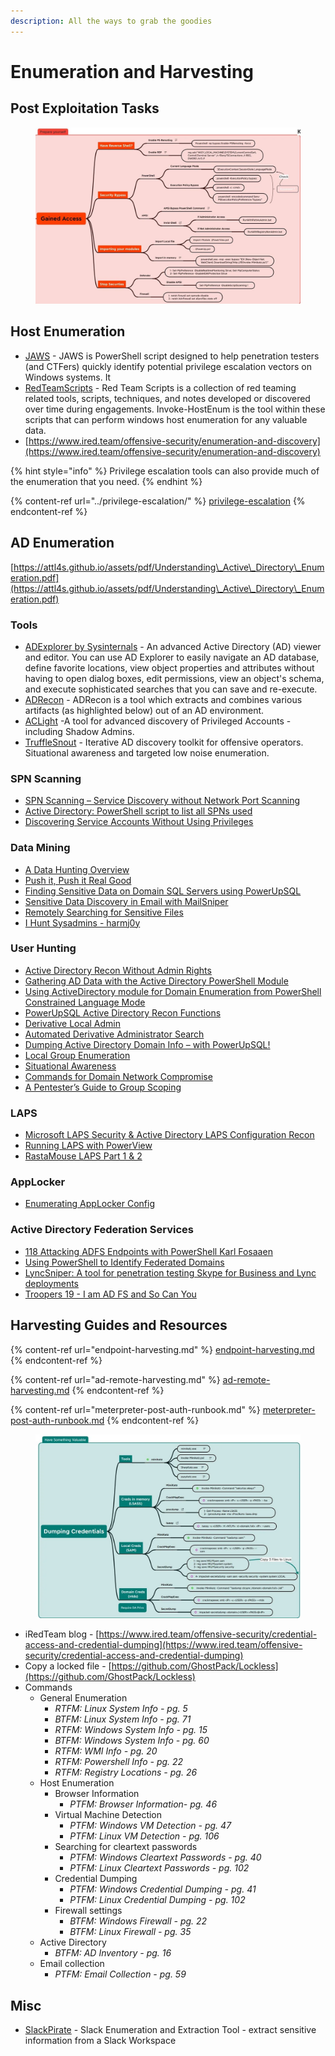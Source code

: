 ```yaml
---
description: All the ways to grab the goodies
---
```


# Enumeration and Harvesting

## **Post Exploitation Tasks**

<figure><img src="../../../.gitbook/assets/image (6).png" alt=""><figcaption></figcaption></figure>

## **Host Enumeration**

* [JAWS](https://github.com/411Hall/JAWS) - JAWS is PowerShell script designed to help penetration testers (and CTFers) quickly identify potential privilege escalation vectors on Windows systems. It
* [RedTeamScripts](https://github.com/threatexpress/red-team-scripts) - Red Team Scripts is a collection of red teaming related tools, scripts, techniques, and notes developed or discovered over time during engagements. Invoke-HostEnum is the tool within these scripts that can perform windows host enumeration for any valuable data.
* [https://www.ired.team/offensive-security/enumeration-and-discovery](https://www.ired.team/offensive-security/enumeration-and-discovery)

{% hint style="info" %}
Privilege escalation tools can also provide much of the enumeration that you need.
{% endhint %}

{% content-ref url="../privilege-escalation/" %}
[privilege-escalation](../privilege-escalation/)
{% endcontent-ref %}

##

## AD Enumeration

[https://attl4s.github.io/assets/pdf/Understanding\_Active\_Directory\_Enumeration.pdf](https://attl4s.github.io/assets/pdf/Understanding\_Active\_Directory\_Enumeration.pdf)

### Tools

* [ADExplorer by Sysinternals](https://docs.microsoft.com/en-us/sysinternals/downloads/adexplorer) - An advanced Active Directory (AD) viewer and editor. You can use AD Explorer to easily navigate an AD database, define favorite locations, view object properties and attributes without having to open dialog boxes, edit permissions, view an object's schema, and execute sophisticated searches that you can save and re-execute.
* [ADRecon](https://github.com/adrecon/ADRecon) - ADRecon is a tool which extracts and combines various artifacts (as highlighted below) out of an AD environment.
* [ACLight](https://github.com/cyberark/ACLight) -A tool for advanced discovery of Privileged Accounts - including Shadow Admins.
* [TruffleSnout](https://github.com/dsnezhkov/TruffleSnout) - Iterative AD discovery toolkit for offensive operators. Situational awareness and targeted low noise enumeration.

### SPN Scanning

* [SPN Scanning – Service Discovery without Network Port Scanning](https://adsecurity.org/?p=1508)
* [Active Directory: PowerShell script to list all SPNs used](https://social.technet.microsoft.com/wiki/contents/articles/18996.active-directory-powershell-script-to-list-all-spns-used.aspx)
* [Discovering Service Accounts Without Using Privileges](https://blog.stealthbits.com/discovering-service-accounts-without-using-privileges/)

### Data Mining

* [A Data Hunting Overview](https://thevivi.net/2018/05/23/a-data-hunting-overview/)
* [Push it, Push it Real Good](https://www.harmj0y.net/blog/redteaming/push-it-push-it-real-good/)
* [Finding Sensitive Data on Domain SQL Servers using PowerUpSQL](https://blog.netspi.com/finding-sensitive-data-domain-sql-servers-using-powerupsql/)
* [Sensitive Data Discovery in Email with MailSniper](https://www.youtube.com/watch?v=ZIOw\_xfqkKM)
* [Remotely Searching for Sensitive Files](https://www.fortynorthsecurity.com/remotely-search/)
* [I Hunt Sysadmins - harmj0y](http://www.harmj0y.net/blog/penetesting/i-hunt-sysadmins/)

### User Hunting

* [Active Directory Recon Without Admin Rights](https://adsecurity.org/?p=2535)
* [Gathering AD Data with the Active Directory PowerShell Module](https://adsecurity.org/?p=3719)
* [Using ActiveDirectory module for Domain Enumeration from PowerShell Constrained Language Mode](http://www.labofapenetrationtester.com/2018/10/domain-enumeration-from-PowerShell-CLM.html)
* [PowerUpSQL Active Directory Recon Functions](https://github.com/NetSPI/PowerUpSQL/wiki/Active-Directory-Recon-Functions)
* [Derivative Local Admin](https://medium.com/@sixdub/derivative-local-admin-cdd09445aac8)
* [Automated Derivative Administrator Search](https://wald0.com/?p=14)
* [Dumping Active Directory Domain Info – with PowerUpSQL!](https://blog.netspi.com/dumping-active-directory-domain-info-with-powerupsql/)
* [Local Group Enumeration](https://www.harmj0y.net/blog/redteaming/local-group-enumeration/)
* [Situational Awareness](https://pentestlab.blog/2018/05/28/situational-awareness/)
* [Commands for Domain Network Compromise](https://www.javelin-networks.com/static/5fcc6e84.pdf)
* [A Pentester’s Guide to Group Scoping](https://www.harmj0y.net/blog/activedirectory/a-pentesters-guide-to-group-scoping/)

### LAPS

* [Microsoft LAPS Security & Active Directory LAPS Configuration Recon](https://adsecurity.org/?p=3164)
* [Running LAPS with PowerView](https://www.harmj0y.net/blog/powershell/running-laps-with-powerview/)
* [RastaMouse LAPS Part 1 & 2](https://rastamouse.me/tags/laps/)

### AppLocker

* [Enumerating AppLocker Config](https://rastamouse.me/blog/applocker/)

### Active Directory Federation Services

* [118 Attacking ADFS Endpoints with PowerShell Karl Fosaaen](https://www.youtube.com/watch?v=oTyLdAUjw30)
* [Using PowerShell to Identify Federated Domains](https://blog.netspi.com/using-powershell-identify-federated-domains/)
* [LyncSniper: A tool for penetration testing Skype for Business and Lync deployments](https://github.com/mdsecresearch/LyncSniper)
* [Troopers 19 - I am AD FS and So Can You](https://www.slideshare.net/DouglasBienstock/troopers-19-i-am-ad-fs-and-so-can-you)

## **Harvesting Guides and Resources**

{% content-ref url="endpoint-harvesting.md" %}
[endpoint-harvesting.md](endpoint-harvesting.md)
{% endcontent-ref %}

{% content-ref url="ad-remote-harvesting.md" %}
[ad-remote-harvesting.md](ad-remote-harvesting.md)
{% endcontent-ref %}

{% content-ref url="meterpreter-post-auth-runbook.md" %}
[meterpreter-post-auth-runbook.md](meterpreter-post-auth-runbook.md)
{% endcontent-ref %}

<figure><img src="../../../.gitbook/assets/image (8).png" alt=""><figcaption></figcaption></figure>

* iRedTeam blog - [https://www.ired.team/offensive-security/credential-access-and-credential-dumping](https://www.ired.team/offensive-security/credential-access-and-credential-dumping)
* Copy a locked file - [https://github.com/GhostPack/Lockless](https://github.com/GhostPack/Lockless)
* Commands
  * General Enumeration
    * _RTFM: Linux System Info - pg. 5_
    * _BTFM: Linux System Info - pg. 71_
    * _RTFM: Windows System Info - pg. 15_
    * _BTFM: Windows System Info - pg. 60_
    * _RTFM: WMI  Info - pg. 20_
    * _RTFM: Powershell Info - pg. 22_
    * _RTFM: Registry Locations - pg. 26_
  * Host Enumeration
    * Browser Information
      * _PTFM: Browser Information- pg. 46_
    * Virtual Machine Detection
      * _PTFM: Windows VM Detection - pg. 47_
      * _PTFM: Linux VM Detection - pg. 106_
    * Searching for cleartext passwords
      * _PTFM: Windows Cleartext Passwords - pg. 40_
      * _PTFM: Linux Cleartext Passwords - pg. 102_
    * Credential Dumping
      * _PTFM: Windows Credential Dumping - pg. 41_
      * _PTFM: Linux Credential Dumping - pg. 102_
    * Firewall settings
      * _BTFM: Windows Firewall - pg. 22_
      * _BTFM: Linux Firewall - pg. 35_
  * Active Directory
    * _BTFM: AD Inventory - pg. 16_
  * Email collection
    * _PTFM: Email Collection - pg. 59_

## Misc

* [SlackPirate](https://github.com/emtunc/SlackPirate) - Slack Enumeration and Extraction Tool - extract sensitive information from a Slack Workspace
